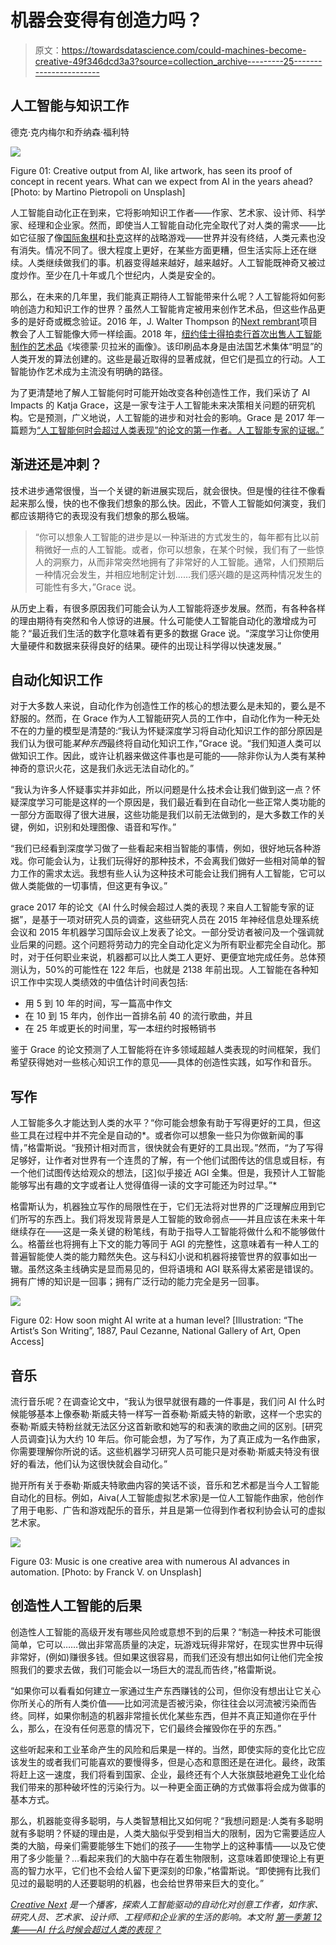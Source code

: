 # 机器会变得有创造力吗？

> 原文：<https://towardsdatascience.com/could-machines-become-creative-49f346dcd3a3?source=collection_archive---------25----------------------->

## 人工智能与知识工作

德克·克内梅尔和乔纳森·福利特

![](img/c8db4c38d65ffeee4cfb4297c83aef3d.png)

Figure 01: Creative output from AI, like artwork, has seen its proof of concept in recent years. What can we expect from AI in the years ahead? [Photo: by Martino Pietropoli on Unsplash]

人工智能自动化正在到来，它将影响知识工作者——作家、艺术家、设计师、科学家、经理和企业家。然而，即使当人工智能自动化完全取代了对人类的需求——比如它征服了像[国际象棋](/how-22-years-of-ai-superiority-changed-chess-76eddd061cb0)和[扑克](/playing-poker-on-mars-how-ai-mastered-the-game-52f66659f8f4)这样的战略游戏——世界并没有终结，人类元素也没有消失。情况不同了。很大程度上更好，在某些方面更糟，但生活实际上还在继续。人类继续做我们的事。机器变得越来越好，越来越好。人工智能既神奇又被过度炒作。至少在几十年或几个世纪内，人类是安全的。

那么，在未来的几年里，我们能真正期待人工智能带来什么呢？人工智能将如何影响创造力和知识工作的世界？虽然人工智能肯定被用来创作艺术品，但这些作品更多的是好奇或概念验证。2016 年，J. Walter Thompson 的[Next rembrant](https://www.jwt.com/en/work/thenextrembrandt)项目教会了人工智能像大师一样绘画。2018 年，[纽约佳士得拍卖行首次出售人工智能制作的艺术品](https://www.nytimes.com/2018/10/25/arts/design/ai-art-sold-christies.html)《埃德蒙·贝拉米的画像》。该印刷品本身是由法国艺术集体“明显”的人类开发的算法创建的。这些是最近取得的显著成就，但它们是孤立的行动。人工智能协作艺术成为主流没有明确的路径。

为了更清楚地了解人工智能何时可能开始改变各种创造性工作，我们采访了 AI Impacts 的 Katja Grace，这是一家专注于人工智能未来决策相关问题的研究机构。它是预测，广义地说，人工智能的进步和对社会的影响。Grace 是 2017 年一篇题为[“人工智能何时会超过人类表现”的论文的第一作者。人工智能专家的证据。”](https://arxiv.org/abs/1705.08807)

## **渐进还是冲刺？**

技术进步通常很慢，当一个关键的新进展实现后，就会很快。但是慢的往往不像看起来那么慢，快的也不像我们想象的那么快。因此，不管人工智能如何演变，我们都应该期待它的表现没有我们想象的那么极端。

> “你可以想象人工智能的进步是以一种渐进的方式发生的，每年都有比以前稍微好一点的人工智能。或者，你可以想象，在某个时候，我们有了一些惊人的洞察力，从而非常突然地拥有了非常好的人工智能。通常，人们预期后一种情况会发生，并相应地制定计划……我们感兴趣的是这两种情况发生的可能性有多大，”Grace 说。

从历史上看，有很多原因我们可能会认为人工智能将逐步发展。然而，有各种各样的理由期待有突然和令人惊讶的进展。什么可能使人工智能自动化的激增成为可能？“最近我们生活的数字化意味着有更多的数据 Grace 说。“深度学习让你使用大量硬件和数据来获得良好的结果。硬件的出现让科学得以快速发展。”

## **自动化知识工作**

对于大多数人来说，自动化作为创造性工作的核心的想法要么是未知的，要么是不舒服的。然而，在 Grace 作为人工智能研究人员的工作中，自动化作为一种无处不在的力量的模型是清楚的:“我认为怀疑深度学习将自动化知识工作的部分原因是我们认为很可能*某种东西*最终将自动化知识工作，”Grace 说。“我们知道人类可以做知识工作。因此，或许让机器来做这件事也是可能的——除非你认为人类有某种神奇的意识火花，这是我们永远无法自动化的。”

“我认为许多人怀疑事实并非如此，所以问题是什么技术会让我们做到这一点？怀疑深度学习可能是这样的一个原因是，我们最近看到在自动化一些正常人类功能的一部分方面取得了很大进展，这些功能是我们以前无法做到的，是大多数工作的关键，例如，识别和处理图像、语音和写作。”

“我们已经看到深度学习做了一些看起来相当智能的事情，例如，很好地玩各种游戏。你可能会认为，让我们玩得好的那种技术，不会离我们做好一些相对简单的智力工作的需求太远。我想有些人认为这种技术可能会让我们拥有人工智能，它可以做人类能做的一切事情，但这更有争议。”

grace 2017 年的论文《AI 什么时候会超过人类的表现？来自人工智能专家的证据”，是基于一项对研究人员的调查，这些研究人员在 2015 年神经信息处理系统会议和 2015 年机器学习国际会议上发表了论文。一部分受访者被问及一个强调就业后果的问题。这个问题将劳动力的完全自动化定义为所有职业都完全自动化。那时，对于任何职业来说，机器都可以比人类工人更好、更便宜地完成任务。总体预测认为，50%的可能性在 122 年后，也就是 2138 年前出现。人工智能在各种知识工作中实现人类绩效的中值估计时间表包括:

*   用 5 到 10 年的时间，写一篇高中作文
*   在 10 到 15 年内，创作出一首排名前 40 的流行歌曲，并且
*   在 25 年或更长的时间里，写一本纽约时报畅销书

鉴于 Grace 的论文预测了人工智能将在许多领域超越人类表现的时间框架，我们希望获得她对一些核心知识工作的意见——具体的创造性实践，如写作和音乐。

## **写作**

人工智能多久才能达到人类的水平？“你可能会想象有助于写得更好的工具，但这些工具在过程中并不完全是自动的*。或者你可以想象一些只为你做新闻的事情，”格雷斯说。“我预计相对而言，很快就会有更好的工具出现。”然而，“为了写得足够好，让作者对世界有一个连贯的了解，有一个他们试图传达的信息或目标，有一个他们试图传达给观众的想法，[这]似乎接近 AGI 全集。但是，我预计人工智能能够写出有趣的文字或者让人觉得值得一读的文字可能还为时过早。”*

格雷斯认为，机器独立写作的局限性在于，它们无法将对世界的广泛理解应用到它们所写的东西上。我们将发现背景是人工智能的致命弱点——并且应该在未来十年继续存在——这是一条关键的粉笔线，有助于指导人工智能将做什么和不能够做什么。格蕾丝也将拥有上下文的能力等同于 AGI 的完整性，这意味着有一种人工的普遍智能使人类的能力黯然失色。这与科幻小说和机器将接管世界的叙事如出一辙。虽然这条主线确实是显而易见的，但将语境和 AGI 联系得太紧密是错误的。拥有广博的知识是一回事；拥有广泛行动的能力完全是另一回事。

![](img/9876ef8cf391b0c0b81fdfe132ebf35f.png)

Figure 02: How soon might AI write at a human level?
[Illustration: “The Artist’s Son Writing”, 1887, Paul Cezanne, National Gallery of Art, Open Access]

## **音乐**

流行音乐呢？在调查论文中，“我认为很早就很有趣的一件事是，我们问 AI 什么时候能够基本上像泰勒·斯威夫特一样写一首泰勒·斯威夫特的新歌，这样一个忠实的泰勒·斯威夫特粉丝就无法区分这首新歌和她写的和表演的歌曲之间的区别。[研究人员调查]认为大约 10 年后。你可能会想，为了写作，为了真正成为一名作曲家，你需要理解你所说的话。这些机器学习研究人员可能只是对泰勒·斯威夫特没有很好的看法，他们认为这很快就会自动化。”

抛开所有关于泰勒·斯威夫特歌曲内容的笑话不谈，音乐和艺术都是当今人工智能自动化的目标。例如，Aiva(人工智能虚拟艺术家)是一位人工智能作曲家，他创作了用于电影、广告和游戏配乐的音乐，并且是第一位得到作者权利协会认可的虚拟艺术家。

![](img/b13ae2bff8e847362f18f638b65518d8.png)

Figure 03: Music is one creative area with numerous AI advances in automation.
[Photo: by Franck V. on Unsplash]

## **创造性人工智能的后果**

创造性人工智能的高级开发有哪些风险或意想不到的后果？“制造一种技术可能很简单，它可以……做出非常高质量的决定，玩游戏玩得非常好，在现实世界中玩得非常好，(例如)赚很多钱。但如果这很容易，而我们还没有想出如何让他们完全按照我们的要求去做，我们可能会以一场巨大的混乱而告终，”格雷斯说。

“如果你可以看看如何建立一家通过生产东西赚钱的公司，但你没有想出让它关心你所关心的所有人类价值——比如河流是否被污染，你往往会以河流被污染而告终。同样，如果你制造的机器非常擅长优化某些东西，但并不真正知道你在乎什么，那么，在没有任何恶意的情况下，它们最终会摧毁你在乎的东西。”

这些听起来和工业革命产生的风险和后果是一样的。当然，即使实际的变化比它应该发生的或者我们可能喜欢的要慢得多，但是心态和意图还是在进化。最终，政策将赶上这一速度，我们将看到国家、企业，最终还有个人大张旗鼓地避免工业化给我们带来的那种破坏性的污染行为。以一种更全面正确的方式做事将会成为做事的基本方式。

那么，机器能变得多聪明，与人类智慧相比又如何呢？“我想问题是:人类有多聪明就有多聪明？怀疑的理由是，人类大脑似乎受到相当大的限制，因为它需要适应人类的大脑，母亲们需要能够生下她们的孩子——生物学上的这种事情——以及它使用了多少能量？…看起来我们的大脑中存在着生物限制，这意味着即使理论上有更高的智力水平，它们也不会给人留下更深刻的印象，”格雷斯说。“即使拥有比我们见过的最聪明的人还要聪明的机器，也会给世界带来巨大的变化。”

[*Creative Next*](http://www.creativenext.org) *是一个播客，探索人工智能驱动的自动化对创意工作者，如作家、研究人员、艺术家、设计师、工程师和企业家的生活的影响。本文附* [*第一季第 12 集——AI 什么时候会超过人类的表现？*](https://creativenext.org/episodes/when-will-ai-exceed-human-performance/)